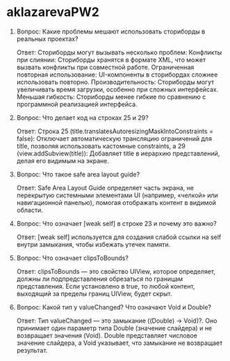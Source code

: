 # aklazarevaPW2

1. Вопрос: Какие проблемы мешают использовать сториборды в реальных проектах?
   
   Ответ: Сториборды могут вызывать несколько проблем:
                Конфликты при слиянии: Сториборды хранятся в формате XML, что может вызвать конфликты при совместной работе.
                Ограниченная повторная использование: UI-компоненты в сторибордах сложнее использовать повторно.
                Производительность: Сториборды могут увеличивать время загрузки, особенно при сложных интерфейсах.
                Меньшая гибкость: Сториборды менее гибкие по сравнению с программной реализацией интерфейса.

3. Вопрос: Что делает код на строках 25 и 29?
   
   Ответ: Строка 25 (title.translatesAutoresizingMaskIntoConstraints = false): Отключает автоматическую трансляцию ограничений для title, позволяя   использовать кастомные constraints, а 29 (view.addSubview(title)): Добавляет title в иерархию представлений, делая его видимым на экране.

4. Вопрос: Что такое safe area layout guide?
   
   Ответ: Safe Area Layout Guide определяет часть экрана, не перекрытую системными элементами UI (например, «челкой» или навигационной панелью), помогая отображать контент в видимой области.

6. Вопрос: Что означает [weak self] в строке 23 и почему это важно?
   
   Ответ: [weak self] используется для создания слабой ссылки на self внутри замыкания, чтобы избежать утечек памяти.

8. Вопрос: Что означает clipsToBounds?
   
   Ответ: clipsToBounds — это свойство UIView, которое определяет, должны ли подпредставления обрезаться по границам представления. Если установлено в true, то любой контент, выходящий за пределы границ UIView, будет скрыт.

10. Вопрос: Какой тип у valueChanged? Что означают Void и Double?
    
    Ответ: Тип valueChanged — это замыкание ((Double) -> Void)?. Оно принимает один параметр типа Double (значение слайдера) и не возвращает значения (Void). Double представляет числовое значение слайдера, а Void указывает, что замыкание не возвращает результат.
